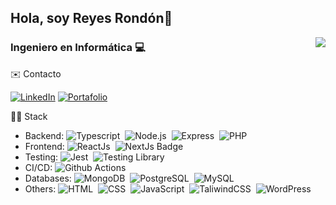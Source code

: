 ## Hola, soy Reyes Rondón👋

<img align="right" src="https://github-readme-stats.vercel.app/api/top-langs/?username=Reyes1921&layout=compact&theme=material-palenight&hide_border=true&locale=es" />

### Ingeniero en Informática 💻

 ✉️ Contacto

[![LinkedIn](https://img.shields.io/badge/linkedin-%230077B5.svg?style=for-the-badge&logo=linkedin&logoColor=white)](https://www.linkedin.com/in/reyes-rondon/)
[![Portafolio](https://img.shields.io/badge/Portafolio-44d62c?style=for-the-badge&&logoColor=white)](https://reyesrondon.dev/)


👨‍💻 Stack

- Backend: ![Typescript](https://img.shields.io/badge/-Typescript-05122A?style=flat&logo=typescript)&nbsp; ![Node.js](https://img.shields.io/badge/-Node.js-05122A?style=flat&logo=nodedotjs)&nbsp; ![Express](https://img.shields.io/badge/Express-05122A?style=flat&logo=express)&nbsp; ![PHP](https://img.shields.io/badge/PHP-05122A?style=flat&logo=php)&nbsp;
- Frontend: ![ReactJs](https://img.shields.io/badge/-React-05122A?style=flat&logo=react)&nbsp; ![NextJs Badge](https://img.shields.io/badge/NextJs-05122A?style=flat&logo=nextdotjs)&nbsp;
- Testing: ![Jest](https://img.shields.io/badge/-Jest-05122A?style=flat&logo=jest&logoColor=C21325)&nbsp; ![Testing Library](https://img.shields.io/badge/Testing%20Library-05122A?style=flat&logo=testinglibrary)&nbsp;
- CI/CD: ![Github Actions](https://img.shields.io/badge/-Github%20Actions-05122A?style=flat&logo=github)&nbsp;
- Databases: ![MongoDB](https://img.shields.io/badge/-MongoDB-05122A?style=flat&logo=mongodb)&nbsp; ![PostgreSQL](https://img.shields.io/badge/-PostgreSQL-05122A?style=flat&logo=postgresql&logoColor=white)&nbsp; ![MySQL](https://img.shields.io/badge/-MySQL-05122A?style=flat&logo=mysql&logoColor=white)&nbsp;
- Others: ![HTML](https://img.shields.io/badge/-HTML-05122A?style=flat&logo=html5)&nbsp; ![CSS](https://img.shields.io/badge/-CSS-05122A?style=flat&logo=CSS3&logoColor=1572B6)&nbsp; ![JavaScript](https://img.shields.io/badge/-JavaScript-05122A?style=flat&logo=javascript)&nbsp; ![TaliwindCSS](https://img.shields.io/badge/-TailwindCSS-05122A?style=flat&logo=tailwindcss&logoColor=#06B6D4)&nbsp; ![WordPress](https://img.shields.io/badge/WordPress-05122A?style=flat&logo=wordpress)&nbsp;
